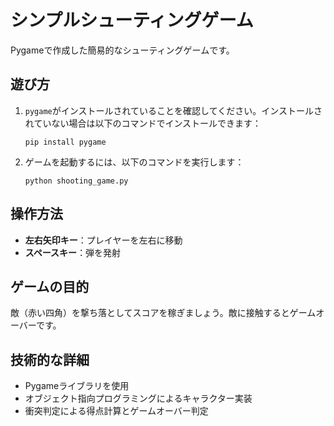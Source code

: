 # シンプルシューティングゲーム

Pygameで作成した簡易的なシューティングゲームです。

## 遊び方

1. `pygame`がインストールされていることを確認してください。インストールされていない場合は以下のコマンドでインストールできます：
   ```
   pip install pygame
   ```

2. ゲームを起動するには、以下のコマンドを実行します：
   ```
   python shooting_game.py
   ```

## 操作方法

- **左右矢印キー**：プレイヤーを左右に移動
- **スペースキー**：弾を発射

## ゲームの目的

敵（赤い四角）を撃ち落としてスコアを稼ぎましょう。敵に接触するとゲームオーバーです。

## 技術的な詳細

- Pygameライブラリを使用
- オブジェクト指向プログラミングによるキャラクター実装
- 衝突判定による得点計算とゲームオーバー判定
